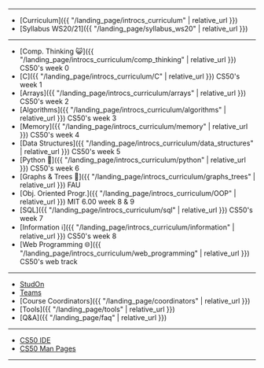 ***

* [Curriculum]({{ "/landing_page/introcs_curriculum" | relative_url }})
* [Syllabus WS20/21]({{ "/landing_page/syllabus_ws20" | relative_url }})

***

* [Comp. Thinking 😺]({{ "/landing_page/introcs_curriculum/comp_thinking" | relative_url }}) CS50's week 0
* [C]({{ "/landing_page/introcs_curriculum/C" | relative_url }}) CS50's week 1
* [Arrays]({{ "/landing_page/introcs_curriculum/arrays" | relative_url }}) CS50's week 2
* [Algorithms]({{ "/landing_page/introcs_curriculum/algorithms" | relative_url }}) CS50's week 3
* [Memory]({{ "/landing_page/introcs_curriculum/memory" | relative_url }}) CS50's week 4
* [Data Structures]({{ "/landing_page/introcs_curriculum/data_structures" | relative_url }}) CS50's week 5
* [Python 🐍]({{ "/landing_page/introcs_curriculum/python" | relative_url }}) CS50's week 6
* [Graphs & Trees 🎄]({{ "/landing_page/introcs_curriculum/graphs_trees" | relative_url }}) FAU
* [Obj. Oriented Progr.]({{ "/landing_page/introcs_curriculum/OOP" | relative_url }}) MIT 6.00 week 8 & 9
* [SQL]({{ "/landing_page/introcs_curriculum/sql" | relative_url }}) CS50's week 7
* [Information ℹ️]({{ "/landing_page/introcs_curriculum/information" | relative_url }}) CS50's week 8
* [Web Programming 🌐]({{ "/landing_page/introcs_curriculum/web_programming" | relative_url }}) CS50's web track

***

* [StudOn](https://www.studon.fau.de/studon/goto.php?target=crs_2677128)
* [Teams](https://teams.microsoft.com/l/team/19%3a927d10574d0a47e1b523c54d0aec17c3%40thread.tacv2/conversations?groupId=9dcb9c5c-dd8f-4a92-bd93-ed7ae3519007&tenantId=b2efcef3-8496-40b8-9de8-f135982f3461)
* [Course Coordinators]({{ "/landing_page/coordinators" | relative_url }})
* [Tools]({{ "/landing_page/tools" | relative_url }})
* [Q&A]({{ "/landing_page/faq" | relative_url }})

***

* [CS50 IDE](https://ide.cs50.io/)
* [CS50 Man Pages](https://man.cs50.io/)

***
